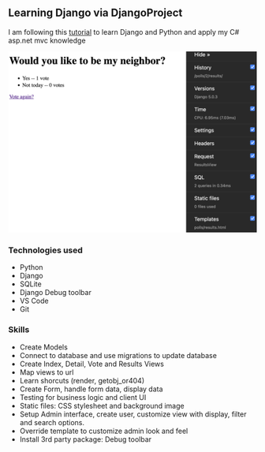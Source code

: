 ## Learning Django via DjangoProject
I am following this [tutorial](https://docs.djangoproject.com/en/5.0/intro) to learn Django and Python and apply my C# asp.net mvc knowledge

![Page from server](./polls/static/polls/images/server.png)

### Technologies used
* Python
* Django
* SQLite
* Django Debug toolbar
* VS Code
* Git

### Skills
* Create Models
* Connect to database and use migrations to update database
* Create Index, Detail, Vote and Results Views
* Map views to url
* Learn shorcuts (render, getobj_or404)
* Create Form, handle form data, display data
* Testing for business logic and client UI
* Static files: CSS stylesheet and background image
* Setup Admin interface, create user, customize view with display, filter and search options.
* Override template to customize admin look and feel
* Install 3rd party package: Debug toolbar
